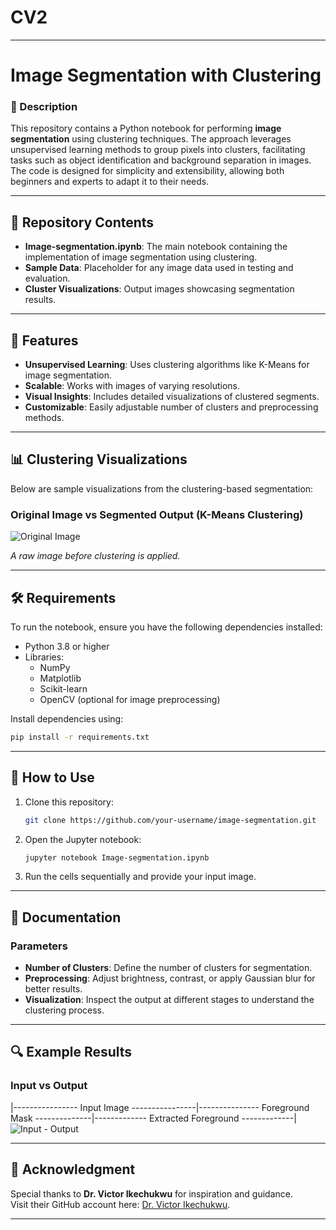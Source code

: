 # CV2

---

# Image Segmentation with Clustering

### 📄 Description

This repository contains a Python notebook for performing **image segmentation** using clustering techniques. The approach leverages unsupervised learning methods to group pixels into clusters, facilitating tasks such as object identification and background separation in images. The code is designed for simplicity and extensibility, allowing both beginners and experts to adapt it to their needs.

---

## 📂 Repository Contents

- **Image-segmentation.ipynb**: The main notebook containing the implementation of image segmentation using clustering.
- **Sample Data**: Placeholder for any image data used in testing and evaluation.
- **Cluster Visualizations**: Output images showcasing segmentation results.

---

## 🚀 Features

- **Unsupervised Learning**: Uses clustering algorithms like K-Means for image segmentation.
- **Scalable**: Works with images of varying resolutions.
- **Visual Insights**: Includes detailed visualizations of clustered segments.
- **Customizable**: Easily adjustable number of clusters and preprocessing methods.

---

## 📊 Clustering Visualizations

Below are sample visualizations from the clustering-based segmentation:

### Original Image vs Segmented Output (K-Means Clustering)


![Original Image](https://github.com/user-attachments/assets/e9796c40-a930-47f5-8984-c0a8f55cd1b3)

*A raw image before clustering is applied.*

---

## 🛠️ Requirements

To run the notebook, ensure you have the following dependencies installed:

- Python 3.8 or higher
- Libraries:
  - NumPy
  - Matplotlib
  - Scikit-learn
  - OpenCV (optional for image preprocessing)

Install dependencies using:

```bash
pip install -r requirements.txt
```

---

## 📜 How to Use

1. Clone this repository:
   ```bash
   git clone https://github.com/your-username/image-segmentation.git
   ```
2. Open the Jupyter notebook:
   ```bash
   jupyter notebook Image-segmentation.ipynb
   ```
3. Run the cells sequentially and provide your input image.

---

## 📘 Documentation

### Parameters

- **Number of Clusters**: Define the number of clusters for segmentation.
- **Preprocessing**: Adjust brightness, contrast, or apply Gaussian blur for better results.
- **Visualization**: Inspect the output at different stages to understand the clustering process.

---

## 🔍 Example Results

### Input vs Output

|---------------- Input Image ----------------|--------------- Foreground Mask --------------|------------- Extracted Foreground -------------|
 ![Input - Output](https://github.com/user-attachments/assets/f2a8ce6e-2fa0-4dca-81a2-665e52282193)


---

## 🤝 Acknowledgment

Special thanks to **Dr. Victor Ikechukwu** for inspiration and guidance.  
Visit their GitHub account here: [Dr. Victor Ikechukwu](https://github.com/Victor-Ikechukwu).

---
